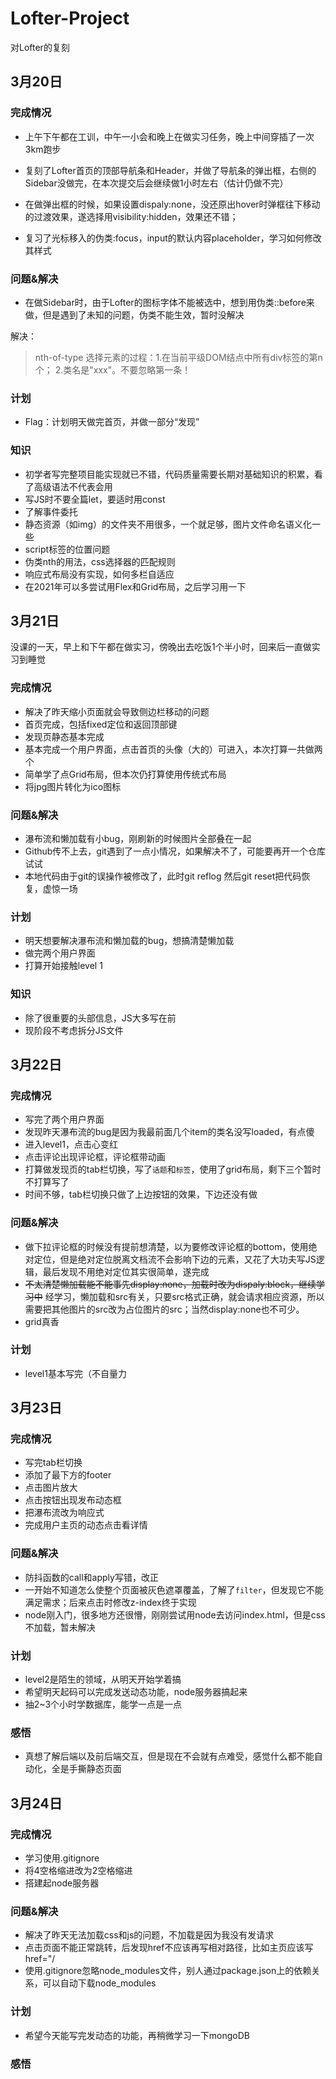 # Lofter-Project

 对Lofter的复刻

## 3月20日

### 完成情况

* 上午下午都在工训，中午一小会和晚上在做实习任务，晚上中间穿插了一次3km跑步

* 复刻了Lofter首页的顶部导航条和Header，并做了导航条的弹出框，右侧的Sidebar没做完，在本次提交后会继续做1小时左右（估计仍做不完）

* 在做弹出框的时候，如果设置dispaly:none，没还原出hover时弹框往下移动的过渡效果，遂选择用visibility:hidden，效果还不错；

* 复习了光标移入的伪类:focus，input的默认内容placeholder，学习如何修改其样式

### 问题&解决

* 在做Sidebar时，由于Lofter的图标字体不能被选中，想到用伪类::before来做，但是遇到了未知的问题，伪类不能生效，暂时没解决

解决：

>nth-of-type 选择元素的过程：1.在当前平级DOM结点中所有div标签的第n个； 2.类名是"xxx"。不要忽略第一条！

### 计划

* Flag：计划明天做完首页，并做一部分“发现”

### 知识

* 初学者写完整项目能实现就已不错，代码质量需要长期对基础知识的积累，看了高级语法不代表会用
* 写JS时不要全篇let，要适时用const
* 了解事件委托
* 静态资源（如img）的文件夹不用很多，一个就足够，图片文件命名语义化一些
* script标签的位置问题
* 伪类nth的用法，css选择器的匹配规则
* 响应式布局没有实现，如何多栏自适应
* 在2021年可以多尝试用Flex和Grid布局，之后学习用一下

## 3月21日
没课的一天，早上和下午都在做实习，傍晚出去吃饭1个半小时，回来后一直做实习到睡觉

### 完成情况

* 解决了昨天缩小页面就会导致侧边栏移动的问题
* 首页完成，包括fixed定位和返回顶部键
* 发现页静态基本完成
* 基本完成一个用户界面，点击首页的头像（大的）可进入，本次打算一共做两个
* 简单学了点Grid布局，但本次仍打算使用传统式布局
* 将jpg图片转化为ico图标

### 问题&解决

* 瀑布流和懒加载有小bug，刚刷新的时候图片全部叠在一起
* Github传不上去，git遇到了一点小情况，如果解决不了，可能要再开一个仓库试试
* 本地代码由于git的误操作被修改了，此时git reflog 然后git reset把代码恢复，虚惊一场
### 计划

* 明天想要解决瀑布流和懒加载的bug，想搞清楚懒加载
* 做完两个用户界面
* 打算开始接触level 1

### 知识
* 除了很重要的头部信息，JS大多写在</body>前
* 现阶段不考虑拆分JS文件



## 3月22日

### 完成情况

* 写完了两个用户界面
* 发现昨天瀑布流的bug是因为我最前面几个item的类名没写loaded，有点傻
* 进入level1，点击心变红
* 点击评论出现评论框，评论框带动画
* 打算做发现页的tab栏切换，写了`话题`和`标签`，使用了grid布局，剩下三个暂时不打算写了
* 时间不够，tab栏切换只做了上边按钮的效果，下边还没有做

### 问题&解决

* 做下拉评论框的时候没有提前想清楚，以为要修改评论框的bottom，使用绝对定位，但是绝对定位脱离文档流不会影响下边的元素，又花了大功夫写JS逻辑，最后发现不用绝对定位其实很简单，遂完成
* ~~不太清楚懒加载能不能事先display:none，加载时改为dispaly:block，继续学习中~~  经学习，懒加载和src有关，只要src格式正确，就会请求相应资源，所以需要把其他图片的src改为占位图片的src；当然display:none也不可少。
* grid真香

### 计划

* level1基本写完（不自量力



## 3月23日

### 完成情况

* 写完tab栏切换
* 添加了最下方的footer
* 点击图片放大
* 点击按钮出现发布动态框
* 把瀑布流改为响应式
* 完成用户主页的动态点击看详情

### 问题&解决

* 防抖函数的call和apply写错，改正
* 一开始不知道怎么使整个页面被灰色遮罩覆盖，了解了`filter`，但发现它不能满足需求；后来点击时修改z-index终于实现
* node刚入门，很多地方还很懵，刚刚尝试用node去访问index.html，但是css不加载，暂未解决

### 计划

* level2是陌生的领域，从明天开始学着搞
* 希望明天起码可以完成发送动态功能，node服务器搞起来
* 抽2~3个小时学数据库，能学一点是一点

### 感悟
* 真想了解后端以及前后端交互，但是现在不会就有点难受，感觉什么都不能自动化，全是手撕静态页面



## 3月24日

### 完成情况

* 学习使用.gitignore
* 将4空格缩进改为2空格缩进
* 搭建起node服务器

### 问题&解决

* 解决了昨天无法加载css和js的问题，不加载是因为我没有发请求
* 点击页面不能正常跳转，后发现href不应该再写相对路径，比如主页应该写href="/
* 使用.gitignore忽略node_modules文件，别人通过package.json上的依赖关系，可以自动下载node_modules

### 计划

* 希望今天能写完发动态的功能，再稍微学习一下mongoDB

### 感悟

